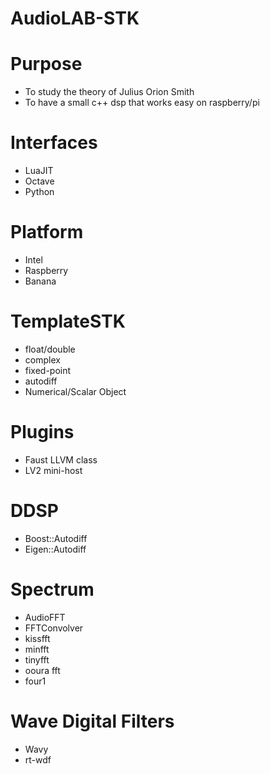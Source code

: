 # AudioLAB-STK

# Purpose
* To study the theory of Julius Orion Smith
* To have a small c++ dsp that works easy on raspberry/pi

# Interfaces
* LuaJIT
* Octave
* Python

# Platform
* Intel
* Raspberry
* Banana

# TemplateSTK
* float/double
* complex
* fixed-point
* autodiff
* Numerical/Scalar Object

# Plugins
* Faust LLVM class
* LV2 mini-host

# DDSP
* Boost::Autodiff
* Eigen::Autodiff

# Spectrum
* AudioFFT
* FFTConvolver
* kissfft
* minfft
* tinyfft
* ooura fft
* four1

# Wave Digital Filters
* Wavy
* rt-wdf



